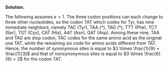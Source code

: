 **Solution.**

The following assumes $\kappa = 1$. The three codon positions can each
change to three other nucleotides, so the codon TAT which codes for Tyr,
has nine immediate neighbors, namely TAC (Tyr), TAA (\*), TAG (\*), TTT
(Phe), TCT (Ser), TGT (Cys), CAT (His), AAT (Asn), GAT (Asp). Among
these nine, TAA and TAG are stop codon, TAC codes for the same amino
acid as the original one TAT, while the remaining six code for amino
acids different from TAT. Hence, the number of synonymous sites is equal
to $3 \times \frac{1}{9} = \frac{1}{3}$ and that of nonsynonymous sites
is equal to $3 \times \frac{6}{9} = 2$ for the codon TAT.
